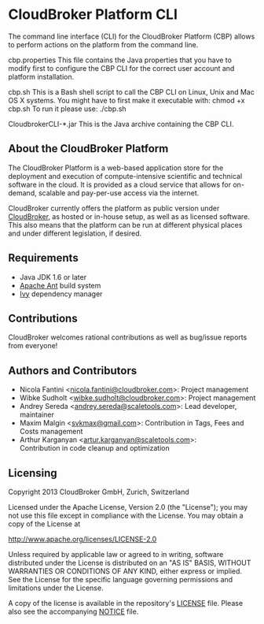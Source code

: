 # CloudBroker Platform CLI

The command line interface (CLI) for the CloudBroker Platform (CBP)
allows to perform actions on the platform from the command line.

cbp.properties
This file contains the Java properties that you have to modify first to configure the CBP CLI
for the correct user account and platform installation.

cbp.sh
This is a Bash shell script to call the CBP CLI on Linux, Unix and Mac OS X systems.
You might have to first make it executable with: chmod +x cbp.sh
To run it please use: ./cbp.sh <arguments>

CloudbrokerCLI-*.jar
This is the Java archive containing the CBP CLI.

## About the CloudBroker Platform

The CloudBroker Platform is a web-based application store for the deployment and execution
of compute-intensive scientific and technical software in the cloud. It is provided as a cloud
service that allows for on-demand, scalable and pay-per-use access via the internet.

CloudBroker currently offers the platform as public version under
[CloudBroker](https://platform.cloudbroker.com), as
hosted or in-house setup, as well as as licensed software. This also means that the platform can
be run at different physical places and under different legislation, if desired.

## Requirements

* Java JDK 1.6 or later
* [Apache Ant](http://ant.apache.org/) build system
* [Ivy](http://ant.apache.org/ivy/) dependency manager

## Contributions

CloudBroker welcomes rational contributions as well as bug/issue reports from everyone!

## Authors and Contributors

* Nicola Fantini <<nicola.fantini@cloudbroker.com>>:
  Project management
* Wibke Sudholt <<wibke.sudholt@cloudbroker.com>>:
  Project management
* Andrey Sereda <<andrey.sereda@scaletools.com>>: 
  Lead developer, maintainer
* Maxim Malgin <<svkmax@gmail.com>>:
  Contribution in Tags, Fees and Costs management
* Arthur Karganyan <<artur.karganyan@scaletools.com>>:  
  Contribution in code cleanup and optimization

## Licensing

Copyright 2013 CloudBroker GmbH, Zurich, Switzerland

Licensed under the Apache License, Version 2.0 (the "License");
you may not use this file except in compliance with the License.
You may obtain a copy of the License at

   http://www.apache.org/licenses/LICENSE-2.0

Unless required by applicable law or agreed to in writing, software
distributed under the License is distributed on an "AS IS" BASIS,
WITHOUT WARRANTIES OR CONDITIONS OF ANY KIND, either express or implied.
See the License for the specific language governing permissions and
limitations under the License.

A copy of the license is available in the repository's [LICENSE](https://github.com/CloudBroker/cbp-java-api/blob/master/LICENSE) file.
Please also see the accompanying [NOTICE](https://github.com/CloudBroker/cbp-java-api/blob/master/NOTICE) file.


